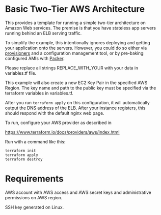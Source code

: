 # Basic Two-Tier AWS Architecture

This provides a template for running a simple two-tier architecture on Amazon
Web services. The premise is that you have stateless app servers running behind
an ELB serving traffic.

To simplify the example, this intentionally ignores deploying and
getting your application onto the servers. However, you could do so either via
[provisioners](https://www.terraform.io/docs/provisioners/) and a configuration
management tool, or by pre-baking configured AMIs with
[Packer](http://www.packer.io).

Please replace all strings REPLACE_WITH_YOUR with your data in variables.tf file.

This example will also create a new EC2 Key Pair in the specified AWS Region. 
The key name and path to the public key must be specified via the  
terraform variables in variables.tf.

After you run `terraform apply` on this configuration, it will
automatically output the DNS address of the ELB. After your instance
registers, this should respond with the default nginx web page.

To run, configure your AWS provider as described in 

https://www.terraform.io/docs/providers/aws/index.html

Run with a command like this:

```
terraform init
terraform apply
terraform destroy
```
# Requirements

AWS account with AWS access and AWS secret keys and administrative permissions on AWS region.

SSH key generated on Linux.
